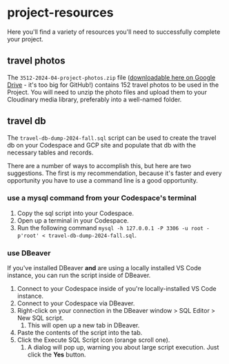 # project-resources

Here you'll find a variety of resources you'll need to successfully complete your project.

## travel photos

The `3512-2024-04-project-photos.zip` file ([downloadable here on Google Drive](https://drive.google.com/file/d/1bnzCRrZB_RlGyp3FiQNIZuSxNuvbt2GB/view?usp=sharing) - it's too big for GitHub!) contains 152 travel photos to be used in the Project. You will need to unzip the photo files and upload them to your Cloudinary media library, preferably into a well-named folder.

## travel db

The `travel-db-dump-2024-fall.sql` script can be used to create the travel db on your Codespace and GCP site and populate that db with the necessary tables and records.

There are a number of ways to accomplish this, but here are two suggestions. The first is my recommendation, because it's faster and every opportunity you have to use a command line is a good opportunity.

### use a mysql command from your Codespace's terminal

1. Copy the sql script into your Codespace.
2. Open up a terminal in your Codespace.
3. Run the following command `mysql -h 127.0.0.1 -P 3306 -u root -p'root' < travel-db-dump-2024-fall.sql`.

### use DBeaver

If you've installed DBeaver **and** are using a locally installed VS Code instance, you can run the script inside of DBeaver.

1. Connect to your Codespace inside of you're locally-installed VS Code instance.
2. Connect to your Codespace via DBeaver.
3. Right-click on your connection in the DBeaver window > SQL Editor > New SQL script.
    1. This will open up a new tab in DBeaver.
4. Paste the contents of the script into the tab.
5. Click the Execute SQL Script icon (orange scroll one).
    1. A dialog will pop up, warning you about large script execution. Just click the **Yes** button.
